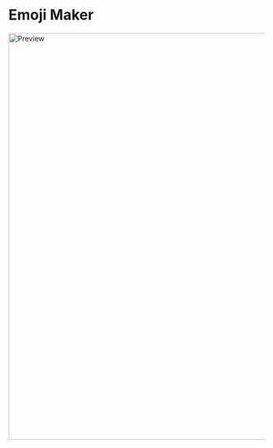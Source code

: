 # Emoji Maker
<img src="https://cdn.glitch.global/a2b50095-8314-4c25-87ec-f329e288b61f/1?v=1718369334889" alt="Preview" width="800" height="auto">
